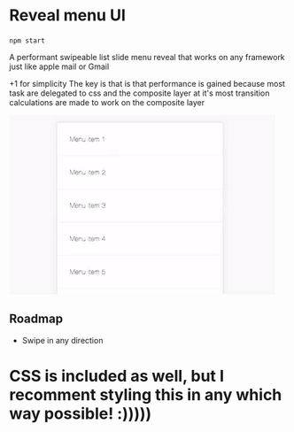 # Reveal menu UI   

` npm start `

A performant swipeable list slide menu reveal that works on any framework just like apple mail or Gmail

+1 for simplicity
The key is that is that performance is gained because most task are delegated to css and the composite layer at it's most transition calculations are made to work on the composite layer

<img src="demo.gif"/>

## Roadmap
- Swipe in any direction

# CSS is included as well, but I recomment styling this in any which way possible! :)))))